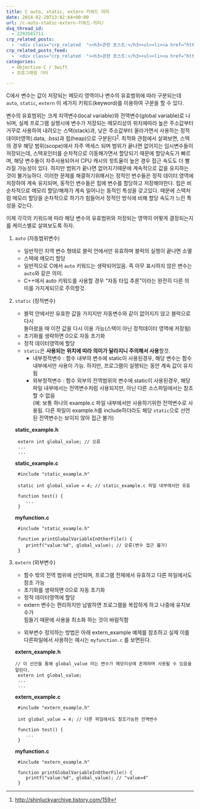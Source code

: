 ```yaml
---
title: C auto, static, extern 키워드 의미
date: 2014-02-20T13:02:04+00:00
url: /c-auto-static-extern-키워드-의미/
dsq_thread_id:
  - 2293581711
crp_related_posts:
  - '<div class="crp_related  "><h3>관련 포스트:</h3><ul><li><a href="https://www.letmecompile.com/swift-struct-vs-class-%ec%b0%a8%ec%9d%b4%ec%a0%90-%eb%b9%84%ea%b5%90-%eb%b6%84%ec%84%9d/"     class="post-706"><span class="crp_title">Swift struct vs. class 차이점 비교 분석</span></a></li><li><a href="https://www.letmecompile.com/redis-cluster-sentinel-overview/"     class="post-770"><span class="crp_title">레디스 클러스터, 센티넬 구성 및 동작 방식</span></a></li><li><a href="https://www.letmecompile.com/chrome-extension-with-react/"     class="post-776"><span class="crp_title">크롬 익스텐션 개발 + 리액트 적용하기</span></a></li><li><a href="https://www.letmecompile.com/kotlin-coroutine-vs-javascript-async-comparison/"     class="post-873"><span class="crp_title">JavaScript 개발자에게 Kotlin coroutine 10분만에 이해시키기</span></a></li><li><a href="https://www.letmecompile.com/how-cloudflare-works/"     class="post-739"><span class="crp_title">클라우드플레어(Cloudflare) 동작 원리</span></a></li></ul><div class="crp_clear"></div></div>'
crp_related_posts_feed:
  - '<div class="crp_related  "><h3>관련 포스트:</h3><ul><li><a href="https://www.letmecompile.com/swift-struct-vs-class-%ec%b0%a8%ec%9d%b4%ec%a0%90-%eb%b9%84%ea%b5%90-%eb%b6%84%ec%84%9d/"     class="post-706"><span class="crp_title">Swift struct vs. class 차이점 비교 분석</span></a></li><li><a href="https://www.letmecompile.com/redis-cluster-sentinel-overview/"     class="post-770"><span class="crp_title">레디스 클러스터, 센티넬 구성 및 동작 방식</span></a></li><li><a href="https://www.letmecompile.com/chrome-extension-with-react/"     class="post-776"><span class="crp_title">크롬 익스텐션 개발 + 리액트 적용하기</span></a></li><li><a href="https://www.letmecompile.com/kotlin-coroutine-vs-javascript-async-comparison/"     class="post-873"><span class="crp_title">JavaScript 개발자에게 Kotlin coroutine 10분만에 이해시키기</span></a></li><li><a href="https://www.letmecompile.com/how-cloudflare-works/"     class="post-739"><span class="crp_title">클라우드플레어(Cloudflare) 동작 원리</span></a></li></ul><div class="crp_clear"></div></div>'
categories:
  - Objective-C / Swift
  - 프로그래밍 기타

---
```

C에서 변수는 값이 저장되는 메모리 영역이나 변수의 유효범위에 따라 구분되는데 `auto`, `static`, `extern` 이 세가지 키워드(keyword)를 이용하여 구분을 할 수 있다.

변수의 유효범위는 크게 지역변수(local variable)와 전역변수(global variable)로 나뉘며, 실제 프로그램 실행시에 변수가 저장되는 메모리상의 위치에따라 높은 주소값부터 거꾸로 사용하여 내려오는 스택(stack)과, 낮은 주소값부터 올라가면서 사용하는 정적데이터영역(.data, .bss)과 힙(heap)으로 구분된다<sup id="fnref-1"><a href="#fn-1" rel="footnote">1</a></sup>. 최적화 관점에서 살펴보면, 스택의 경우 해당 범위(scope)에서 자주 액세스 되며 범위가 끝나면 없어지는 임시변수들이 저장되는데, 스택포인터를 순차적으로 이동해가면서 할당되기 때문에 할당속도가 빠르며, 해당 변수들이 자주사용되어서 CPU 캐시의 힛트율이 높은 경우 접근 속도도 더 빨라질 가능성이 있다. 하지만 범위가 끝나면 없어지기때문에 계속적으로 값을 유지하는 것이 불가능하다. 이러한 문제를 해결하기위해서는 정적인 변수들은 정적 데이터 영역에 저장하여 계속 유지되며, 동적인 변수들은 힙에 변수를 할당하고 저장해야한다. 힙은 비순차적으로 메모리 할당/해제가 계속 일어나는 동적인 특성을 갖고있다. 때문에 스택처럼 메모리 할당을 순차적으로 하기가 힘들어서 정적인 방식에 비해 할당 속도가 느린 특성을 갖는다.

이제 각각의 키워드에 따라 해당 변수의 유효범위와 저장되는 영역이 어떻게 결정되는지를 케이스별로 살펴보도록 하자.

  1. `auto` (자동범위변수) 
      * 일반적인 지역 변수 형태로 블럭 안에서만 유효하며 블럭의 실행이 끝나면 소멸
      * 스택에 메모리 할당
      * 일반적으로 C에서 `auto` 키워드는 생략되어있음. 즉 아무 표시하지 않은 변수는 `auto`와 같은 의미.
      * C++에서 auto 키워드를 사용할 경우 &#8220;자동 타입 추론&#8221;이라는 완전히 다른 의미를 가지게되므로 주의할것.
  2. `static` (정적변수) 
      * 블럭 안에서만 유효한 값을 가지지만 자동변수와 같이 없어지지 않고 블럭으로 다시  
        돌아왔을 때 이전 값을 다시 이용 가능(스택이 아닌 정적데이터 영역에 저장됨)
      * 초기화를 생략하면 0으로 자동 초기화
      * 정적 데이터영역에 할당
      * `static`은 **사용되는 위치에 따라 의미가 달라지니 주의해서 사용**할것. 
          * 내부정적변수 : 함수 내부의 변수에 static이 사용된경우, 해당 변수는 함수 내부에서만 사용이 가능. 하지만, 프로그램이 실행되는 동안 계속 값이 유지됨
          * 외부정적변수 : 함수 외부의 전역범위의 변수에 static이 사용된경우, 해당 파일 내부에서는 전역변수처럼 사용되지만, 아닌 다른 소스파일에서는 참조할 수 없음  
            (예: 보통 하나의 example.c 파일 내부에서만 사용하기위한 전역변수로 사용됨. 다른 파일이 example.h를 include하더라도 해당 `static`으로 선언된 전역변수는 보이지 않아 접근 불가)
    
     **static_example.h** 
    
          extern int global_value; // 오류
          ...
          ...
        
    
     **static_example.c** 
    
          #include "static_example.h"
        
          static int global_value = 4; // static_example.c 파일 내부에서만 유효
        
          function test() {
             ...
          }
        
    
     **myfunction.c** 
    
          #include "static_example.h"
        
          function printGlobalVariableInOtherFile() {
             printf("value:%d", global_value); // 오류(변수 접근 불가)
          }
        

  3. `extern` (외부변수) 
      * 함수 밖의 전역 범위에 선언되며, 프로그램 전체에서 유효하고 다른 파일에서도 참조 가능
      * 초기화를 생략하면 0으로 자동 초기화
      * 정적 데이터영역에 할당
      * extern 변수는 편리하지만 남발하면 프로그램을 복잡하게 하고 나중에 유지보수가  
        힘들기 때문에 사용을 최소화 하는 것이 바람직함</p> 
      * 외부변수 정의하는 방법은 아래 extern_example 예제를 참조하고 실제 이를 다른파일에서 사용하는 예시는 `myfunction.c` 를 보면된다.
    
     **extern_example.h** 
    
         // 이 선언을 통해 global_value 라는 변수가 메모리상에 존재하며 사용될 수 있음을 알린다.
          extern int global_value; 
          ...
          ...
        
    
     **extern_example.c** 
    
          #include "extern_example.h"
        
          int global_value = 4; // 다른 파일에서도 참조가능한 전역변수
        
          function test() {
             ...
          }
        
    
     **myfunction.c** 
    
          #include "extern_example.h"
        
          function printGlobalVariableInOtherFile() {
             printf("value:%d", global_value); // "value=4"
          }
        

<div class="footnotes">
  <hr />
  
  <ol>
    <li id="fn-1">
      <p>
        <a href="http://shinluckyarchive.tistory.com/159">http://shinluckyarchive.tistory.com/159</a><a href="#fnref-1" rev="footnote">&#8617;</a>
      </p>
    </li>
  </ol>
</div>